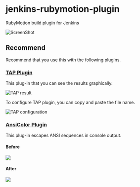 # jenkins-rubymotion-plugin

RubyMotion build plugin for Jenkins

![ScreenShot](https://raw.github.com/Watson1978/jenkins-rubymotion-plugin/master/screenshot/rubymotion-plugin.png)

## Recommend

Recommend that you use this with the following plugins.

### [TAP Plugin](https://wiki.jenkins-ci.org/display/JENKINS/TAP+Plugin)

This plug-in that you can see the results graphically.

![TAP result](https://raw.github.com/Watson1978/jenkins-rubymotion-plugin/master/screenshot/tap.png)

To configure TAP plugin, you can copy and paste the file name.

![TAP configuration](https://raw.github.com/Watson1978/jenkins-rubymotion-plugin/master/screenshot/tap-configuration.png)

### [AnsiColor Plugin](https://wiki.jenkins-ci.org/display/JENKINS/AnsiColor+Plugin)

This plug-in escapes ANSI sequences in console output.

#### Before
![](https://raw.github.com/Watson1978/jenkins-rubymotion-plugin/master/screenshot/ansi-before.png)

#### After
![](https://raw.github.com/Watson1978/jenkins-rubymotion-plugin/master/screenshot/ansi-after.png)
